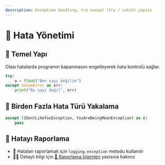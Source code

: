 ```yaml
---
description: Exception handling, try except (try / catch) yapısı
---
```

# 🐛 Hata Yönetimi

## 🧱 Temel Yapı

Olası hatalarda programın kapanmasını engelleyerek hata kontrolü sağlar.

```python
try:
    a = float("Ben sayı değilim")
except ValueError as err:
    print("Bu sayı değil", err)
```

## 💞 Birden Fazla Hata Türü Yakalama

```python
except (IDontLikeYouException, YouAreBeingMeanException) as e:
    pass
```

## 📜 Hatayı Raporlama

* 📃 Hataları raporlamak için `logging.exception` metodu kullanılır
* 💁‍♂️ Detaylı bilgi için [📜 Raporlama İşlemleri](raporlama.md) yazısına bakınız
